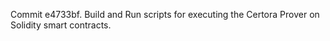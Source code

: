 Commit e4733bf.                    Build and Run scripts for executing the Certora Prover on Solidity smart contracts.